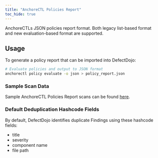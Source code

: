 ```yaml
---
title: "AnchoreCTL Policies Report"
toc_hide: true
---
```

AnchoreCTLs JSON policies report format. Both legacy list-based format and new evaluation-based format are supported.

## Usage

To generate a policy report that can be imported into DefectDojo:

```bash
# Evaluate policies and output to JSON format
anchorectl policy evaluate -o json > policy_report.json
```

### Sample Scan Data
Sample AnchoreCTL Policies Report scans can be found [here](https://github.com/DefectDojo/django-DefectDojo/tree/master/unittests/scans/anchorectl_policies).

### Default Deduplication Hashcode Fields
By default, DefectDojo identifies duplicate Findings using these hashcode fields:

- title
- severity
- component name
- file path
